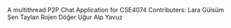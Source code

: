 A multithread P2P Chat Application for CSE4074 
Contributers:
Lara Gülsüm Şen 
Taylan Rojen Döğer 
Uğur Alp Yavuz

